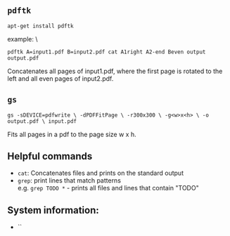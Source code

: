 ## `pdftk`

`apt-get install pdftk`

example: \

`pdftk A=input1.pdf
   B=input2.pdf
   cat A1right A2-end Beven
   output output.pdf`

Concatenates all pages of input1.pdf, where the first page is rotated to the left
and all even pages of input2.pdf.

## `gs`

`gs -sDEVICE=pdfwrite \
   -dPDFFitPage \
   -r300x300 \
   -g<w>x<h> \
   -o output.pdf \
   input.pdf`

Fits all pages in a pdf to the page size w x h.

## Helpful commands

* `cat`: Concatenates files and prints on the standard output
* `grep`: print lines that match patterns \
   e.g. `grep TODO *` - prints all files and lines that contain "TODO"

## System information:

* ``
